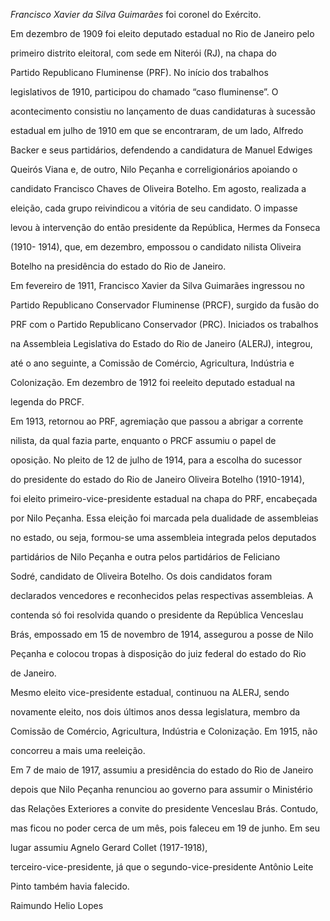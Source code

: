 

*Francisco Xavier da Silva Guimarães* foi coronel do Exército.



Em dezembro de 1909 foi eleito deputado estadual no Rio de Janeiro pelo

primeiro distrito eleitoral, com sede em Niterói (RJ), na chapa do

Partido Republicano Fluminense (PRF). No início dos trabalhos

legislativos de 1910, participou do chamado “caso fluminense”. O

acontecimento consistiu no lançamento de duas candidaturas à sucessão

estadual em julho de 1910 em que se encontraram, de um lado, Alfredo

Backer e seus partidários, defendendo a candidatura de Manuel Edwiges

Queirós Viana e, de outro, Nilo Peçanha e correligionários apoiando o

candidato Francisco Chaves de Oliveira Botelho. Em agosto, realizada a

eleição, cada grupo reivindicou a vitória de seu candidato. O impasse

levou à intervenção do então presidente da República, Hermes da Fonseca

(1910- 1914), que, em dezembro, empossou o candidato nilista Oliveira

Botelho na presidência do estado do Rio de Janeiro.



Em fevereiro de 1911, Francisco Xavier da Silva Guimarães ingressou no

Partido Republicano Conservador Fluminense (PRCF), surgido da fusão do

PRF com o Partido Republicano Conservador (PRC). Iniciados os trabalhos

na Assembleia Legislativa do Estado do Rio de Janeiro (ALERJ), integrou,

até o ano seguinte, a Comissão de Comércio, Agricultura, Indústria e

Colonização. Em dezembro de 1912 foi reeleito deputado estadual na

legenda do PRCF.



Em 1913, retornou ao PRF, agremiação que passou a abrigar a corrente

nilista, da qual fazia parte, enquanto o PRCF assumiu o papel de

oposição. No pleito de 12 de julho de 1914, para a escolha do sucessor

do presidente do estado do Rio de Janeiro Oliveira Botelho (1910-1914),

foi eleito primeiro-vice-presidente estadual na chapa do PRF, encabeçada

por Nilo Peçanha. Essa eleição foi marcada pela dualidade de assembleias

no estado, ou seja, formou-se uma assembleia integrada pelos deputados

partidários de Nilo Peçanha e outra pelos partidários de Feliciano

Sodré, candidato de Oliveira Botelho. Os dois candidatos foram

declarados vencedores e reconhecidos pelas respectivas assembleias. A

contenda só foi resolvida quando o presidente da República Venceslau

Brás, empossado em 15 de novembro de 1914, assegurou a posse de Nilo

Peçanha e colocou tropas à disposição do juiz federal do estado do Rio

de Janeiro.



Mesmo eleito vice-presidente estadual, continuou na ALERJ, sendo

novamente eleito, nos dois últimos anos dessa legislatura, membro da

Comissão de Comércio, Agricultura, Indústria e Colonização. Em 1915, não

concorreu a mais uma reeleição.



Em 7 de maio de 1917, assumiu a presidência do estado do Rio de Janeiro

depois que Nilo Peçanha renunciou ao governo para assumir o Ministério

das Relações Exteriores a convite do presidente Venceslau Brás. Contudo,

mas ficou no poder cerca de um mês, pois faleceu em 19 de junho. Em seu

lugar assumiu Agnelo Gerard Collet (1917-1918),

terceiro-vice-presidente, já que o segundo-vice-presidente Antônio Leite

Pinto também havia falecido.



Raimundo Helio Lopes



